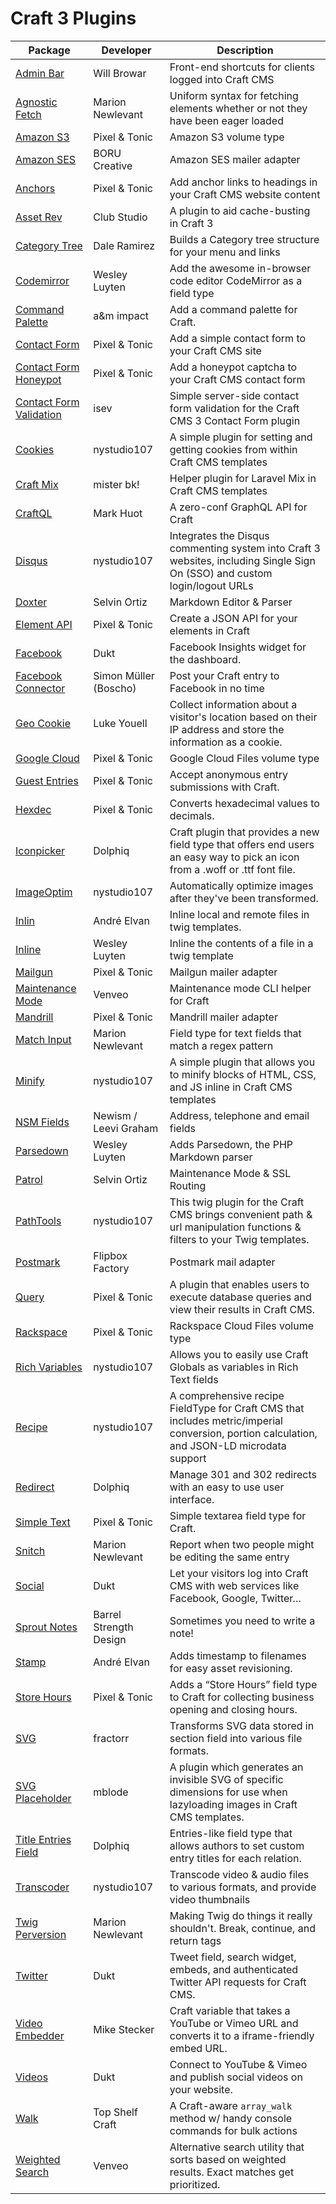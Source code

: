 Craft 3 Plugins
===============

<!-- alphabetical by plugin name -->

Package | Developer | Description
------- | --------- | -----------
[Admin Bar](https://github.com/wbrowar/craft-3-adminbar) | Will Browar | Front-end shortcuts for clients logged into Craft CMS
[Agnostic Fetch](https://github.com/marionnewlevant/craft3-agnostic_fetch) | Marion Newlevant | Uniform syntax for fetching elements whether or not they have been eager loaded
[Amazon S3](https://github.com/craftcms/aws-s3) | Pixel & Tonic | Amazon S3 volume type
[Amazon SES](https://github.com/borucreative/craft3-ses) | BORU Creative | Amazon SES mailer adapter
[Anchors](https://github.com/craftcms/anchors) | Pixel & Tonic | Add anchor links to headings in your Craft CMS website content
[Asset Rev](https://github.com/clubstudioltd/craft3-asset-rev) | Club Studio | A plugin to aid cache-busting in Craft 3
[Category Tree](https://github.com/pdaleramirez/category-tree) | Dale Ramirez | Builds a Category tree structure for your menu and links
[Codemirror](https://github.com/luwes/craft3-codemirror) | Wesley Luyten | Add the awesome in-browser code editor CodeMirror as a field type
[Command Palette](https://github.com/am-impact/amcommand/tree/craft3) | a&m impact | Add a command palette for Craft.
[Contact Form](https://github.com/craftcms/contact-form) | Pixel & Tonic | Add a simple contact form to your Craft CMS site
[Contact Form Honeypot](https://github.com/craftcms/contact-form-honeypot) | Pixel & Tonic | Add a honeypot captcha to your Craft CMS contact form
[Contact Form Validation](https://github.com/isev-ltd/contact-form-validation) | isev | Simple server-side contact form validation for the Craft CMS 3 Contact Form plugin
[Cookies](https://github.com/nystudio107/craft3-cookies) | nystudio107 | A simple plugin for setting and getting cookies from within Craft CMS templates
[Craft Mix](https://github.com/mister-bk/craft-plugin-mix) | mister bk! | Helper plugin for Laravel Mix in Craft CMS templates
[CraftQL](https://github.com/markhuot/craftql) | Mark Huot | A zero-conf GraphQL API for Craft
[Disqus](https://github.com/nystudio107/craft3-disqus) | nystudio107 | Integrates the Disqus commenting system into Craft 3 websites, including Single Sign On (SSO) and custom login/logout URLs
[Doxter](https://github.com/selvinortiz/doxter) | Selvin Ortiz | Markdown Editor & Parser
[Element API](https://github.com/craftcms/element-api) | Pixel & Tonic | Create a JSON API for your elements in Craft
[Facebook](https://github.com/dukt/facebook) | Dukt | Facebook Insights widget for the dashboard.
[Facebook Connector](https://github.com/boscho87/facebook-connector/) | Simon Müller (Boscho) | Post your Craft entry to Facebook in no time
[Geo Cookie](https://github.com/lukeyouell/craft3-geocookie) | Luke Youell | Collect information about a visitor's location based on their IP address and store the information as a cookie.
[Google Cloud](https://github.com/craftcms/google-cloud) | Pixel & Tonic | Google Cloud Files volume type
[Guest Entries](https://github.com/craftcms/guest-entries) | Pixel & Tonic | Accept anonymous entry submissions with Craft.
[Hexdec](https://github.com/craftcms/hexdec) | Pixel & Tonic | Converts hexadecimal values to decimals.
[Iconpicker](https://github.com/Dolphiq/craft3-iconpicker) | Dolphiq | Craft plugin that provides a new field type that offers end users an easy way to pick an icon from a .woff or .ttf font file.
[ImageOptim](https://github.com/nystudio107/craft3-imageoptim) | nystudio107 | Automatically optimize images after they've been transformed.
[Inlin](https://github.com/aelvan/Inlin-Craft/tree/craft3) | André Elvan | Inline local and remote files in twig templates.
[Inline](https://github.com/luwes/craft3-inline) | Wesley Luyten | Inline the contents of a file in a twig template
[Mailgun](https://github.com/craftcms/mailgun) | Pixel & Tonic | Mailgun mailer adapter
[Maintenance Mode](https://github.com/venveo/craft3-maintenancemode) | Venveo | Maintenance mode CLI helper for Craft
[Mandrill](https://github.com/craftcms/mandrill) | Pixel & Tonic | Mandrill mailer adapter
[Match Input](https://github.com/marionnewlevant/craft3-match_input) | Marion Newlevant | Field type for text fields that match a regex pattern
[Minify](https://github.com/nystudio107/craft3-minify) | nystudio107 | A simple plugin that allows you to minify blocks of HTML, CSS, and JS inline in Craft CMS templates
[NSM Fields](https://github.com/newism/craft3-fields) | Newism / Leevi Graham | Address, telephone and email fields
[Parsedown](https://github.com/luwes/craft3-parsedown) | Wesley Luyten | Adds Parsedown, the PHP Markdown parser
[Patrol](https://github.com/selvinortiz/patrol) | Selvin Ortiz | Maintenance Mode & SSL Routing
[PathTools](https://github.com/nystudio107/craft3-pathtools) | nystudio107 | This twig plugin for the Craft CMS brings convenient path & url manipulation functions & filters to your Twig templates.
[Postmark](https://github.com/flipbox/postmark) | Flipbox Factory | Postmark mail adapter
[Query](https://github.com/craftcms/query) | Pixel & Tonic | A plugin that enables users to execute database queries and view their results in Craft CMS.
[Rackspace](https://github.com/craftcms/rackspace) | Pixel & Tonic | Rackspace Cloud Files volume type
[Rich Variables](https://github.com/nystudio107/craft3-richvariables) | nystudio107 | Allows you to easily use Craft Globals as variables in Rich Text fields
[Recipe](https://github.com/nystudio107/craft3-recipe) | nystudio107 | A comprehensive recipe FieldType for Craft CMS that includes metric/imperial conversion, portion calculation, and JSON-LD microdata support
[Redirect](https://github.com/Dolphiq/craft3-plugin-redirect) | Dolphiq | Manage 301 and 302 redirects with an easy to use user interface.
[Simple Text](https://github.com/craftcms/simple-text) | Pixel & Tonic | Simple textarea field type for Craft.
[Snitch](https://github.com/marionnewlevant/craft3-snitch) | Marion Newlevant | Report when two people might be editing the same entry
[Social](https://github.com/dukt/social) | Dukt | Let your visitors log into Craft CMS with web services like Facebook, Google, Twitter…
[Sprout Notes](https://github.com/barrelstrength/sproutnotes) | Barrel Strength Design | Sometimes you need to write a note!
[Stamp](https://github.com/aelvan/Stamp-Craft/tree/craft3) | André Elvan | Adds timestamp to filenames for easy asset revisioning.
[Store Hours](https://github.com/craftcms/store-hours) | Pixel & Tonic | Adds a “Store Hours” field type to Craft for collecting business opening and closing hours.
[SVG](https://github.com/fractorr/svg) | fractorr | Transforms SVG data stored in section field into various file formats.
[SVG Placeholder](https://github.com/mblode/svgplaceholder) | mblode | A plugin which generates an invisible SVG of specific dimensions for use when lazyloading images in Craft CMS templates.
[Title Entries Field](https://github.com/Dolphiq/craft3-plugin-title-entries-field) | Dolphiq | Entries-like field type that allows authors to set custom entry titles for each relation.
[Transcoder](https://github.com/nystudio107/craft3-transcoder) | nystudio107 | Transcode video & audio files to various formats, and provide video thumbnails
[Twig Perversion](https://github.com/marionnewlevant/craft3-twig_perversion) | Marion Newlevant | Making Twig do things it really shouldn't. Break, continue, and return tags
[Twitter](https://github.com/dukt/twitter) | Dukt | Tweet field, search widget, embeds, and authenticated Twitter API requests for Craft CMS.
[Video Embedder](https://github.com/mikestecker/craft3-videoembedder) | Mike Stecker | Craft variable that takes a YouTube or Vimeo URL and converts it to a iframe-friendly embed URL.
[Videos](https://github.com/dukt/videos) | Dukt | Connect to YouTube & Vimeo and publish social videos on your website.
[Walk](https://github.com/TopShelfCraft/Craft3-Walk) | Top Shelf Craft | A Craft-aware `array_walk` method w/ handy console commands for bulk actions
[Weighted Search](https://github.com/venveo/craft3-weightedsearch) | Venveo | Alternative search utility that sorts based on weighted results. Exact matches get prioritized. 
